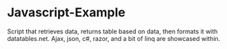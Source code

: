 # Javascript-Example
Script that retrieves data, returns table based on data, then formats it with datatables.net. Ajax, json, c#, razor, and a bit of linq are showcased within.
